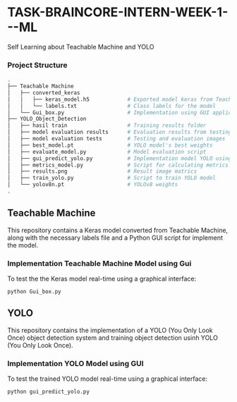 # TASK-BRAINCORE-INTERN-WEEK-1---ML
Self Learning about Teachable Machine and YOLO

### Project Structure

```bash
.
├── Teachable Machine
│   ├── converted_keras
│   │   ├── keras_model.h5            # Exported model keras from Teachable Machine
│   │   └── labels.txt                # Class labels for the model
│   └── Gui_box.py                    # Implementation using GUI application to test the model
├── YOLO_Object_Detection
│   ├── hasil train                   # Training results folder
│   ├── model evaluation results      # Evaluation results from testing
│   ├── model evaluation tests        # Testing and evaluation images
│   ├── best_model.pt                 # YOLO model's best weights
│   ├── evaluate_model.py             # Model evaluation script
│   ├── gui_predict_yolo.py           # Implementation model YOLO using GUI application to test YOLO object detection
│   ├── metrics_model.py              # Script for calculating metrics
│   ├── results.png                   # Result image matrics
│   ├── train_yolo.py                 # Script to train YOLO model
│   └── yolov8n.pt                    # YOLOv8 weights
.
```

## Teachable Machine 
This repository contains a Keras model converted from Teachable Machine, along with the necessary labels file and a Python GUI script for implement the model.

### Implementation Teachable Machine Model using Gui 
To test the the Keras model real-time using a graphical interface:
```
python Gui_box.py
```

## YOLO
This repository contains the implementation of a YOLO (You Only Look Once) object detection system and training object detection usinh YOLO (You Only Look Once).

### Implementation YOLO Model using GUI

To test the trained YOLO model real-time using a graphical interface:
```
python gui_predict_yolo.py
```
